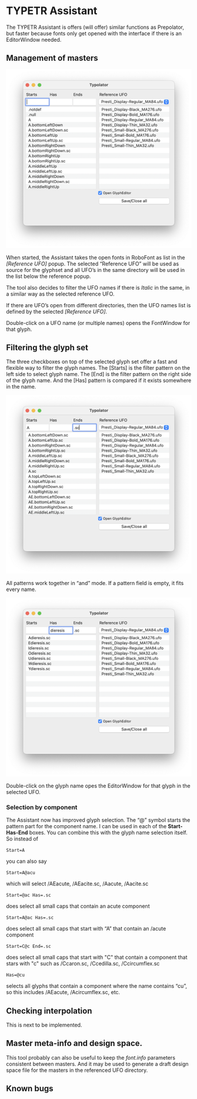# TYPETR Assistant

The TYPETR Assistant is offers (will offer) similar functions as Prepolator, but faster because fonts only get opened with the interface if there is an EditorWindow needed.

## Management of masters

![](images/TL01.png)

When started, the Assistant takes the open fonts in RoboFont as list in the *[Reference UFO]* popup. 
The selected “Reference UFO” will be used as source for the glyphset and all UFO’s in the same directory will be  used in the list below the reference popup. 

The tool also decides to filter the UFO names if there is *Italic* in the same, in a similar way as the selected reference UFO.

If there are UFO’s open from different directories, then the UFO names list is defined by the selected *[Reference UFO]*.

Double-click on a UFO name (or multiple names) opens the FontWindow for that glyph.

## Filtering the glyph set

The three checkboxes on top of the selected glyph set offer a fast and flexible way to filter the glyph names. The [Starts] is the filter pattern on the left side to select glyph name. The [End] is the filter pattern on the right side of the glyph name. And the [Has] pattern is compared if it exists somewhere in the name. 

![](images/TL-Afilter.png)

All patterns work together in “and” mode. If a pattern field is empty, it fits every name.
 
![](images/TL-dieresisFilter.png)

Double-click on the glyph name opes the EditorWindow for that glyph in the selected UFO.

### Selection by component

The Assistant now has improved glyph selection. 
The “@” symbol starts the pattern part for the component name. I can be used in each of the **Start-Has-End** boxes. You can combine this with the glyph name selection itself. So instead of 

	Start=A 
	
you can also say

	Start=A@acu 
	
which will select /AEacute, /AEacite.sc, /Aacute, /Aacite.sc

	Start=@ac Has=.sc 
	
does select all small caps that contain an acute component

	Start=A@ac Has=.sc 
	
does select all small caps that start with “A” that contain an /acute component

	Start=C@c End=.sc 
	
does select all small caps that start with "C" that contain a component that stars with "c" such as /Ccaron.sc, /Ccedilla.sc, /Ccircumflex.sc

	Has=@cu 
	
selects all glyphs that contain a component where the name contains “cu”, so this includes /AEacute, /Acircumflex.sc, etc.

## Checking interpolation

This is next to be implemented.

## Master meta-info and design space.

This tool probably can also be useful to keep the *font.info* parameters consistent between masters. And it may be used to generate a draft design space file for the masters in the referenced UFO directory.

## Known bugs
